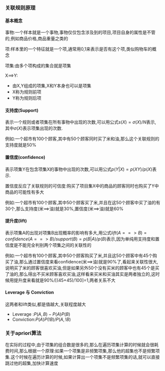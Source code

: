 ### 关联规则原理

#### 基本概念

事物:一个样本就是一个事物,事物仅仅包含涉及到的项目,项目自身的属性是不管的,例如商品价格,商品重量之类的

项:样本里的一个特征就是一个项,通常用0,1来表示是否有这个项,类似购物车的概念

项集:由多个项构成的集合就是项集

X==>Y:

- 由X,Y组成的项集,X和Y本身也可以是项集
- X称为规则前项
- Y称为规则后项

#### 支持度(Support)

表示一个规则或者项集在所有事物中出现的次数,可以用公式$s(X)=\sigma(X)/N$表示,其中$\sigma(X)$表示项集出现的次数.

例如:一个超市有100个顾客,其中有50个顾客同时买了米和油,那么这个关联规则的支持度就是50%

#### 置信度(confidence)

表示项集Y在包含项集X的事物中出现的次数,可以用公式$p(Y|X)=p(XY)/p(X)$表示.

置信度反应了关联规则的可信度:购买了项目集X中的商品的顾客同时也购买了Y中商品的可能性有多大

例如:一个超市有100个顾客,其中50个顾客买了米,并且在这50个顾客中买了油的有30个,那么支持度(米\==>油)就是30%,置信度(米\==>油)就是60%

#### 提升度(lift)

表示项集A的出现对项集B出现概率的影响有多大,用公式$lift(A==>B)=confidence(A==>B)/support(B)=p(B|A)/p(B)$表示,因为单纯用支持度和置信度是不能完全判别两个项集之间的关联性的

例如:一个超市有100个顾客,其中50个顾客购买了米,并且这50个顾客中有45个购买了油,那么通过置信度来看confidence(米==>油)就是90%了,看起来关联性很大,说明买了米的顾客很喜欢买油,但是如果另外50个没有买米的顾客中也有45个是买了油的,那么得出不买米顾客喜欢买油,这样看来买米和买油其实是两者独立的,这时候用提升度来看就是90%/[(45+45)/100]=1,两者关系不大

#### Leverage 与 Conviction

这两者和lift类似,都是值越大,关联程度越大

- Leverage :$P(A,B)-P(A)P(B)$
- Conviction:$P(A)P(!B)/P(A,!B)$

### 关于apriori算法

在实际的过程中,由于项集的组合数是很多的,那么在遍历项集计算的时候就会很耗费时间,那么根据一个原理:如果一个项集是非频繁项集,那么他的超集也不是频繁项集.这个时候在遍历计算的时候,如果计算出一个项集不是频繁项集的话,就可以直接跳过他的超集,加快计算速度
